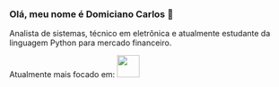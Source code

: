 ### Olá, meu nome é **Domiciano Carlos**  👋
Analista de sistemas, técnico em eletrônica e atualmente estudante da linguagem Python para mercado financeiro.

Atualmente mais focado em:
 <img with="40" height="40" src="https://cdn.jsdelivr.net/gh/devicons/devicon/icons/python/python-original-wordmark.svg" />

<!--
**domiciano-silva/domiciano-silva** is a ✨ _special_ ✨ repository because its `README.md` (this file) appears on your GitHub profile.

Here are some ideas to get you started:

- 🔭 I’m currently working on ...
- 🌱 I’m currently learning ...
- 👯 I’m looking to collaborate on ...
- 🤔 I’m looking for help with ...
- 💬 Ask me about ...
- 📫 How to reach me: ...
- 😄 Pronouns: ...
- ⚡ Fun fact: ...
-->

